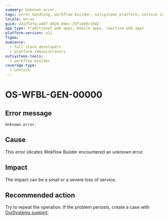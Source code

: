 ```yaml
---
summary: Unknown error.
tags: error handling, workflow builder, outsystems platform, service interruption
locale: en-us
guid: 341753fa-a48f-4926-89ec-25f1de0c10d2
app_type: traditional web apps, mobile apps, reactive web apps
platform-version: o11
figma:
audience:
  - full stack developers
  - platform administrators
outsystems-tools:
  - workflow builder
coverage-type:
  - unblock
---
```


# OS-WFBL-GEN-00000

## Error message

`Unknown error.`

## Cause

This error idicates Wokflow Builder encountered an unknown error.

## Impact

The impact can be a small or a severe loss of service.

## Recommended action

Try to repeat the operation. If the problem persists, create a case with [OutSystems support](https://success.outsystems.com/Support).
